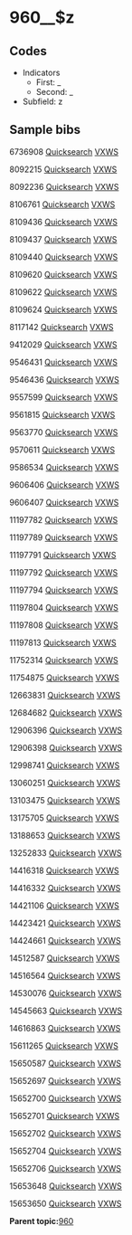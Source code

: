 # 960\_\_$z

## Codes

-   Indicators
    -   First: \_
    -   Second: \_
-   Subfield: z

## Sample bibs

6736908 [Quicksearch](https://search.library.yale.edu/catalog/6736908) [VXWS](http://prodorbis.library.yale.edu:7014/vxws/GetHoldingsService?bibId=6736908)

8092215 [Quicksearch](https://search.library.yale.edu/catalog/8092215) [VXWS](http://prodorbis.library.yale.edu:7014/vxws/GetHoldingsService?bibId=8092215)

8092236 [Quicksearch](https://search.library.yale.edu/catalog/8092236) [VXWS](http://prodorbis.library.yale.edu:7014/vxws/GetHoldingsService?bibId=8092236)

8106761 [Quicksearch](https://search.library.yale.edu/catalog/8106761) [VXWS](http://prodorbis.library.yale.edu:7014/vxws/GetHoldingsService?bibId=8106761)

8109436 [Quicksearch](https://search.library.yale.edu/catalog/8109436) [VXWS](http://prodorbis.library.yale.edu:7014/vxws/GetHoldingsService?bibId=8109436)

8109437 [Quicksearch](https://search.library.yale.edu/catalog/8109437) [VXWS](http://prodorbis.library.yale.edu:7014/vxws/GetHoldingsService?bibId=8109437)

8109440 [Quicksearch](https://search.library.yale.edu/catalog/8109440) [VXWS](http://prodorbis.library.yale.edu:7014/vxws/GetHoldingsService?bibId=8109440)

8109620 [Quicksearch](https://search.library.yale.edu/catalog/8109620) [VXWS](http://prodorbis.library.yale.edu:7014/vxws/GetHoldingsService?bibId=8109620)

8109622 [Quicksearch](https://search.library.yale.edu/catalog/8109622) [VXWS](http://prodorbis.library.yale.edu:7014/vxws/GetHoldingsService?bibId=8109622)

8109624 [Quicksearch](https://search.library.yale.edu/catalog/8109624) [VXWS](http://prodorbis.library.yale.edu:7014/vxws/GetHoldingsService?bibId=8109624)

8117142 [Quicksearch](https://search.library.yale.edu/catalog/8117142) [VXWS](http://prodorbis.library.yale.edu:7014/vxws/GetHoldingsService?bibId=8117142)

9412029 [Quicksearch](https://search.library.yale.edu/catalog/9412029) [VXWS](http://prodorbis.library.yale.edu:7014/vxws/GetHoldingsService?bibId=9412029)

9546431 [Quicksearch](https://search.library.yale.edu/catalog/9546431) [VXWS](http://prodorbis.library.yale.edu:7014/vxws/GetHoldingsService?bibId=9546431)

9546436 [Quicksearch](https://search.library.yale.edu/catalog/9546436) [VXWS](http://prodorbis.library.yale.edu:7014/vxws/GetHoldingsService?bibId=9546436)

9557599 [Quicksearch](https://search.library.yale.edu/catalog/9557599) [VXWS](http://prodorbis.library.yale.edu:7014/vxws/GetHoldingsService?bibId=9557599)

9561815 [Quicksearch](https://search.library.yale.edu/catalog/9561815) [VXWS](http://prodorbis.library.yale.edu:7014/vxws/GetHoldingsService?bibId=9561815)

9563770 [Quicksearch](https://search.library.yale.edu/catalog/9563770) [VXWS](http://prodorbis.library.yale.edu:7014/vxws/GetHoldingsService?bibId=9563770)

9570611 [Quicksearch](https://search.library.yale.edu/catalog/9570611) [VXWS](http://prodorbis.library.yale.edu:7014/vxws/GetHoldingsService?bibId=9570611)

9586534 [Quicksearch](https://search.library.yale.edu/catalog/9586534) [VXWS](http://prodorbis.library.yale.edu:7014/vxws/GetHoldingsService?bibId=9586534)

9606406 [Quicksearch](https://search.library.yale.edu/catalog/9606406) [VXWS](http://prodorbis.library.yale.edu:7014/vxws/GetHoldingsService?bibId=9606406)

9606407 [Quicksearch](https://search.library.yale.edu/catalog/9606407) [VXWS](http://prodorbis.library.yale.edu:7014/vxws/GetHoldingsService?bibId=9606407)

11197782 [Quicksearch](https://search.library.yale.edu/catalog/11197782) [VXWS](http://prodorbis.library.yale.edu:7014/vxws/GetHoldingsService?bibId=11197782)

11197789 [Quicksearch](https://search.library.yale.edu/catalog/11197789) [VXWS](http://prodorbis.library.yale.edu:7014/vxws/GetHoldingsService?bibId=11197789)

11197791 [Quicksearch](https://search.library.yale.edu/catalog/11197791) [VXWS](http://prodorbis.library.yale.edu:7014/vxws/GetHoldingsService?bibId=11197791)

11197792 [Quicksearch](https://search.library.yale.edu/catalog/11197792) [VXWS](http://prodorbis.library.yale.edu:7014/vxws/GetHoldingsService?bibId=11197792)

11197794 [Quicksearch](https://search.library.yale.edu/catalog/11197794) [VXWS](http://prodorbis.library.yale.edu:7014/vxws/GetHoldingsService?bibId=11197794)

11197804 [Quicksearch](https://search.library.yale.edu/catalog/11197804) [VXWS](http://prodorbis.library.yale.edu:7014/vxws/GetHoldingsService?bibId=11197804)

11197808 [Quicksearch](https://search.library.yale.edu/catalog/11197808) [VXWS](http://prodorbis.library.yale.edu:7014/vxws/GetHoldingsService?bibId=11197808)

11197813 [Quicksearch](https://search.library.yale.edu/catalog/11197813) [VXWS](http://prodorbis.library.yale.edu:7014/vxws/GetHoldingsService?bibId=11197813)

11752314 [Quicksearch](https://search.library.yale.edu/catalog/11752314) [VXWS](http://prodorbis.library.yale.edu:7014/vxws/GetHoldingsService?bibId=11752314)

11754875 [Quicksearch](https://search.library.yale.edu/catalog/11754875) [VXWS](http://prodorbis.library.yale.edu:7014/vxws/GetHoldingsService?bibId=11754875)

12663831 [Quicksearch](https://search.library.yale.edu/catalog/12663831) [VXWS](http://prodorbis.library.yale.edu:7014/vxws/GetHoldingsService?bibId=12663831)

12684682 [Quicksearch](https://search.library.yale.edu/catalog/12684682) [VXWS](http://prodorbis.library.yale.edu:7014/vxws/GetHoldingsService?bibId=12684682)

12906396 [Quicksearch](https://search.library.yale.edu/catalog/12906396) [VXWS](http://prodorbis.library.yale.edu:7014/vxws/GetHoldingsService?bibId=12906396)

12906398 [Quicksearch](https://search.library.yale.edu/catalog/12906398) [VXWS](http://prodorbis.library.yale.edu:7014/vxws/GetHoldingsService?bibId=12906398)

12998741 [Quicksearch](https://search.library.yale.edu/catalog/12998741) [VXWS](http://prodorbis.library.yale.edu:7014/vxws/GetHoldingsService?bibId=12998741)

13060251 [Quicksearch](https://search.library.yale.edu/catalog/13060251) [VXWS](http://prodorbis.library.yale.edu:7014/vxws/GetHoldingsService?bibId=13060251)

13103475 [Quicksearch](https://search.library.yale.edu/catalog/13103475) [VXWS](http://prodorbis.library.yale.edu:7014/vxws/GetHoldingsService?bibId=13103475)

13175705 [Quicksearch](https://search.library.yale.edu/catalog/13175705) [VXWS](http://prodorbis.library.yale.edu:7014/vxws/GetHoldingsService?bibId=13175705)

13188653 [Quicksearch](https://search.library.yale.edu/catalog/13188653) [VXWS](http://prodorbis.library.yale.edu:7014/vxws/GetHoldingsService?bibId=13188653)

13252833 [Quicksearch](https://search.library.yale.edu/catalog/13252833) [VXWS](http://prodorbis.library.yale.edu:7014/vxws/GetHoldingsService?bibId=13252833)

14416318 [Quicksearch](https://search.library.yale.edu/catalog/14416318) [VXWS](http://prodorbis.library.yale.edu:7014/vxws/GetHoldingsService?bibId=14416318)

14416332 [Quicksearch](https://search.library.yale.edu/catalog/14416332) [VXWS](http://prodorbis.library.yale.edu:7014/vxws/GetHoldingsService?bibId=14416332)

14421106 [Quicksearch](https://search.library.yale.edu/catalog/14421106) [VXWS](http://prodorbis.library.yale.edu:7014/vxws/GetHoldingsService?bibId=14421106)

14423421 [Quicksearch](https://search.library.yale.edu/catalog/14423421) [VXWS](http://prodorbis.library.yale.edu:7014/vxws/GetHoldingsService?bibId=14423421)

14424661 [Quicksearch](https://search.library.yale.edu/catalog/14424661) [VXWS](http://prodorbis.library.yale.edu:7014/vxws/GetHoldingsService?bibId=14424661)

14512587 [Quicksearch](https://search.library.yale.edu/catalog/14512587) [VXWS](http://prodorbis.library.yale.edu:7014/vxws/GetHoldingsService?bibId=14512587)

14516564 [Quicksearch](https://search.library.yale.edu/catalog/14516564) [VXWS](http://prodorbis.library.yale.edu:7014/vxws/GetHoldingsService?bibId=14516564)

14530076 [Quicksearch](https://search.library.yale.edu/catalog/14530076) [VXWS](http://prodorbis.library.yale.edu:7014/vxws/GetHoldingsService?bibId=14530076)

14545663 [Quicksearch](https://search.library.yale.edu/catalog/14545663) [VXWS](http://prodorbis.library.yale.edu:7014/vxws/GetHoldingsService?bibId=14545663)

14616863 [Quicksearch](https://search.library.yale.edu/catalog/14616863) [VXWS](http://prodorbis.library.yale.edu:7014/vxws/GetHoldingsService?bibId=14616863)

15611265 [Quicksearch](https://search.library.yale.edu/catalog/15611265) [VXWS](http://prodorbis.library.yale.edu:7014/vxws/GetHoldingsService?bibId=15611265)

15650587 [Quicksearch](https://search.library.yale.edu/catalog/15650587) [VXWS](http://prodorbis.library.yale.edu:7014/vxws/GetHoldingsService?bibId=15650587)

15652697 [Quicksearch](https://search.library.yale.edu/catalog/15652697) [VXWS](http://prodorbis.library.yale.edu:7014/vxws/GetHoldingsService?bibId=15652697)

15652700 [Quicksearch](https://search.library.yale.edu/catalog/15652700) [VXWS](http://prodorbis.library.yale.edu:7014/vxws/GetHoldingsService?bibId=15652700)

15652701 [Quicksearch](https://search.library.yale.edu/catalog/15652701) [VXWS](http://prodorbis.library.yale.edu:7014/vxws/GetHoldingsService?bibId=15652701)

15652702 [Quicksearch](https://search.library.yale.edu/catalog/15652702) [VXWS](http://prodorbis.library.yale.edu:7014/vxws/GetHoldingsService?bibId=15652702)

15652704 [Quicksearch](https://search.library.yale.edu/catalog/15652704) [VXWS](http://prodorbis.library.yale.edu:7014/vxws/GetHoldingsService?bibId=15652704)

15652706 [Quicksearch](https://search.library.yale.edu/catalog/15652706) [VXWS](http://prodorbis.library.yale.edu:7014/vxws/GetHoldingsService?bibId=15652706)

15653648 [Quicksearch](https://search.library.yale.edu/catalog/15653648) [VXWS](http://prodorbis.library.yale.edu:7014/vxws/GetHoldingsService?bibId=15653648)

15653650 [Quicksearch](https://search.library.yale.edu/catalog/15653650) [VXWS](http://prodorbis.library.yale.edu:7014/vxws/GetHoldingsService?bibId=15653650)

**Parent topic:**[960](../../tags/960/960.md)

